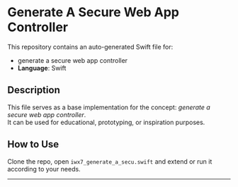 # Generate A Secure Web App Controller

This repository contains an auto-generated Swift file for:

- generate a secure web app controller
- **Language**: Swift

## Description

This file serves as a base implementation for the concept: *generate a secure web app controller*.  
It can be used for educational, prototyping, or inspiration purposes.

## How to Use

Clone the repo, open `iwx7_generate_a_secu.swift` and extend or run it according to your needs.

---


